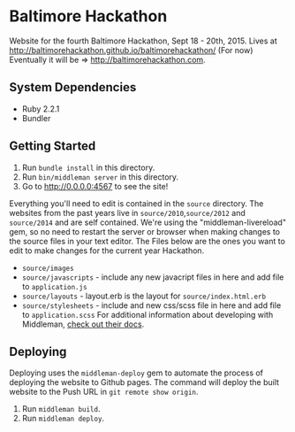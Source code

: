 # Baltimore Hackathon

Website for the fourth Baltimore Hackathon, Sept 18 - 20th, 2015. Lives at
http://baltimorehackathon.github.io/baltimorehackathon/ (For now)
Eventually it will be => http://baltimorehackathon.com.

## System Dependencies

- Ruby 2.2.1
- Bundler

## Getting Started

1. Run `bundle install` in this directory.
2. Run `bin/middleman server` in this directory.
3. Go to http://0.0.0.0:4567 to see the site!

Everything you'll need to edit is contained in the `source` directory. The
websites from the past years live in `source/2010`,`source/2012` and `source/2014` and are
self contained. 
We're using the "middleman-livereload" gem, so no need to restart the server or browser when making changes to the source files in your text editor.
The Files below are the ones you want to edit to make changes for the current year Hackathon.
* `source/images`
* `source/javascripts` - include any new javacript files in here and add file to `application.js`
* `source/layouts` - layout.erb is the layout for `source/index.html.erb`
* `source/stylesheets` - include and new css/scss file in here and add file to `application.scss`
For additional information about developing with Middleman,
[check out their docs](http://middlemanapp.com/).

## Deploying

Deploying uses the `middleman-deploy` gem to automate the process of deploying
the website to Github pages. The command will deploy the built website to the
Push URL in `git remote show origin`.

1. Run `middleman build`.
2. Run `middleman deploy`.
